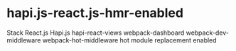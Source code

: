 # hapi.js-react.js-hmr-enabled

Stack
React.js
Hapi.js
hapi-react-views
webpack-dashboard
webpack-dev-middleware
webpack-hot-middleware
hot module replacement enabled
